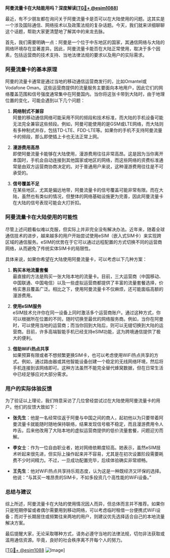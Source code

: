 **阿曼流量卡在大陆能用吗？深度解读[[TG💪+ @esim1088](https://t.me/s/esim1088)]**

最近，有不少朋友都在询问关于阿曼流量卡是否可以在大陆使用的问题。这其实是一个涉及国际通信、网络技术以及政策法规的复杂话题。今天，我们就来详细聊聊这个话题，帮助大家更清楚地了解其中的来龙去脉。

首先，我们需要明确一点：阿曼是一个位于中东地区的国家，其通信网络与大陆的网络环境存在显著差异。因此，阿曼流量卡能否在大陆正常使用，取决于多个因素，包括运营商的技术支持、当地法律法规的要求以及用户的实际需求。

### 阿曼流量卡的基本原理

阿曼的流量卡通常是通过当地的移动通信运营商发行的，比如Omantel或Vodafone Oman。这些运营商提供的流量服务主要面向本地用户，因此它们的网络覆盖范围和信号强度通常集中在阿曼国内。当你将这张卡带到大陆时，由于地理位置的变化，可能会遇到以下几个问题：

1. **网络制式不兼容**  
   阿曼的移动通信网络可能采用不同的频段和技术标准，而大陆的手机设备可能无法完全兼容这些频段。例如，阿曼可能使用的是GSM或LTE网络，而大陆则有多种制式并存，包括TD-LTE、FDD-LTE等。如果你的手机不支持阿曼流量卡的频段，那么即使插上卡也无法正常上网。

2. **漫游费用高昂**  
   即使阿曼流量卡能够在大陆使用，漫游费用往往非常高昂。这是因为当你离开本国时，手机会自动连接到其他国家或地区的网络，而这些网络的资费标准通常是由双方运营商协商决定的。对于普通用户来说，这种漫游费用往往是不可承受的。

3. **信号覆盖不足**  
   在某些地区，尤其是偏远地带，阿曼流量卡的信号覆盖可能非常有限。而在大陆，虽然也有类似的情况，但整体的网络基础设施更为完善，因此阿曼流量卡在大陆的信号表现可能会大打折扣。

### 阿曼流量卡在大陆使用的可能性

尽管上述问题看似难以克服，但实际上并非完全没有解决办法。近年来，随着全球通信技术的进步，越来越多的用户开始尝试使用eSIM（嵌入式SIM卡）来实现跨区域的通信服务。eSIM的优势在于它可以通过远程配置的方式切换不同的运营商网络，从而避免了传统实体SIM卡的局限性。

具体来说，如果你希望在大陆使用阿曼流量卡，可以考虑以下几种方案：

1. **购买本地流量套餐**  
   最直接的方法是购买一张大陆本地的流量卡。目前，三大运营商（中国移动、中国联通、中国电信）以及一些虚拟运营商都提供了丰富的流量套餐选择，价格实惠且覆盖广泛。相比之下，使用阿曼流量卡不仅麻烦，还可能面临高额的漫游费用。

2. **使用eSIM服务**  
   eSIM技术允许你在同一设备上同时激活多个运营商账户。通过这种方式，你可以根据所在位置的不同，随时切换至最优的网络服务商。例如，当你在阿曼时，可以使用当地的运营商；而当你回到大陆后，则可以无缝切换到大陆的运营商。目前，许多高端智能手机已经支持eSIM功能，这为跨境通信提供了极大的便利。

3. **借助WiFi热点共享**  
   如果预算有限或者不想频繁更换SIM卡，也可以考虑使用WiFi热点共享的方式。例如，通过路由器或其他智能设备创建一个稳定的无线网络环境，然后将手机连接到该网络即可。这种方法虽然不能完全替代蜂窝数据，但在日常生活中已经足够应对大部分需求。

### 用户的实际体验反馈

为了验证以上理论，我们特意采访了几位曾经尝试过在大陆使用阿曼流量卡的用户。他们的反馈大致如下：

- **张先生**：他是一名经常往返于阿曼与中国之间的商人，起初他以为只要带着阿曼流量卡就能随时随地保持联络，结果发现信号极不稳定，而且漫游费用令人咋舌。后来他改用了大陆本地的虚拟运营商提供的低价流量套餐，问题迎刃而解。
  
- **李女士**：作为一位自由职业者，她对网络依赖度较高。她表示，虽然eSIM技术听起来很先进，但实际上操作起来并不容易，尤其是在初次设置阶段需要耗费不少时间精力。不过，一旦成功配置完毕，后续体验确实非常顺畅。

- **王先生**：他对WiFi热点共享持乐观态度，认为这是一种既经济又环保的选择。他说：“与其买一堆昂贵的SIM卡，不如多投资几个高性能的WiFi设备。”

### 总结与建议

综上所述，阿曼流量卡在大陆的使用情况因人而异，但总体而言并不推荐。如果你只是短期停留或者偶尔需要用到移动网络，可以考虑临时租借一台便携式WiFi设备；而对于长期居住或频繁往来两地的用户，则建议优先选择适合自己的本地流量解决方案。

最后提醒大家，无论采取哪种方式，请务必遵守当地的法律法规，切勿非法获取或滥用通信资源。毕竟，良好的社会秩序离不开每个人的努力。

[[TG💪+ @esim1088](https://t.me/s/esim1088) ![Image](https://i.postimg.cc/4NQfJmqS/Snipaste-2025-05-13-00-14-12.png)]